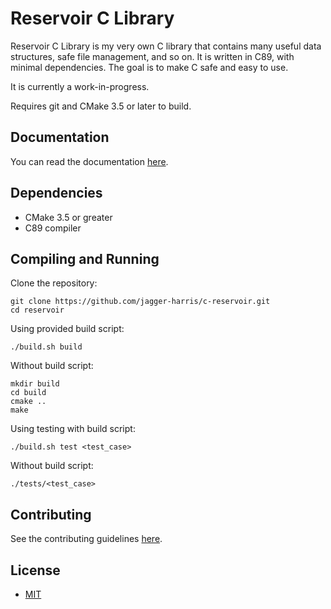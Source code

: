 # Reservoir C Library

Reservoir C Library is my very own C library that contains many useful data structures, safe file management, and so on. It is written in C89, with minimal dependencies. The goal is to make C safe and easy to use.

It is currently a work-in-progress. 

Requires git and CMake 3.5 or later to build.

## Documentation
You can read the documentation [here](https://jagger-harris.github.io/c-reservoir/).

## Dependencies
* CMake 3.5 or greater
* C89 compiler

## Compiling and Running
Clone the repository:
```shell
git clone https://github.com/jagger-harris/c-reservoir.git
cd reservoir
```

Using provided build script:
```shell
./build.sh build
```

Without build script:
```shell
mkdir build
cd build
cmake ..
make
```

Using testing with build script:
```shell
./build.sh test <test_case>
```

Without build script:
```shell
./tests/<test_case>
```

## Contributing
See the contributing guidelines [here](docs/CONTRIBUTING.md).

## License
- [MIT](https://choosealicense.com/licenses/mit/)
